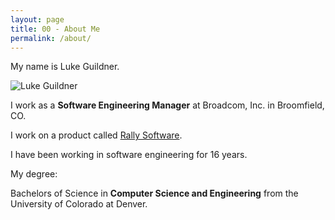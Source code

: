 ```yaml
---
layout: page
title: 00 - About Me
permalink: /about/
---
```


My name is Luke Guildner.

![](/tck8/resources/guildner.jpg "Luke Guildner")

I work as a **Software Engineering Manager** at Broadcom, Inc. in Broomfield, CO.

I work on a product called [Rally Software](https://www.broadcom.com/products/software/value-stream-management/rally).

I have been working in software engineering for 16 years.

My degree: 

Bachelors of Science in **Computer Science and Engineering** from the University of Colorado at Denver.